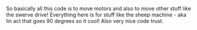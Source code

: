 So basically all this code is to move motors and also to move other stuff like the swerve drive! Everything here is for stuff like the sheep machine - aka lin act that goes 90 degrees so it cool! Also very nice code trust.
